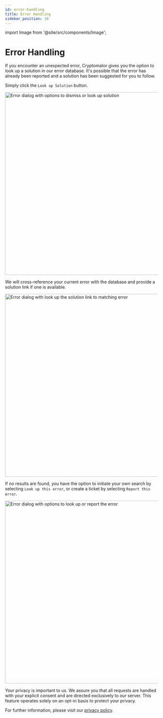 ```yaml
---
id: error-handling
title: Error Handling
sidebar_position: 10
---
```


import Image from '@site/src/components/Image';

# Error Handling

If you encounter an unexpected error, Cryptomator gives you the option to look up a solution in our error database. It's possible that the error has already been reported and a solution has been suggested for you to follow.

Simply click the `Look up Solution` button.

<Image src="/img/desktop/error-dialog-1.png" alt="Error dialog with options to dismiss or look up solution" width="563" height="600" />

We will cross-reference your current error with the database and provide a solution link if one is available.

<Image src="/img/desktop/error-dialog-2.png" alt="Error dialog with look up the solution link to matching error" width="563" height="600" />

If no results are found, you have the option to initiate your own search by selecting `Look up this error`, or create a ticket by selecting `Report this error`.

<Image src="/img/desktop/error-dialog-3.png" alt="Error dialog with options to look up or report the error" width="563" height="600" />

Your privacy is important to us. We assure you that all requests are handled with your explicit consent and are directed exclusively to our server. This feature operates solely on an opt-in basis to protect your privacy.

For further information, please visit our [privacy policy](https://cryptomator.org/privacy/#812-cross-reference-with-error-database).
